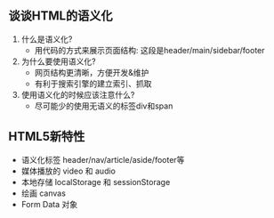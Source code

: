 
## 谈谈HTML的语义化
1. 什么是语义化?
   - 用代码的方式来展示页面结构: 这段是header/main/sidebar/footer
2. 为什么要使用语义化?
   - 网页结构更清晰，方便开发&维护 
   - 有利于搜索引擎的建立索引、抓取
3. 使用语义化的时候应该注意什么?
   - 尽可能少的使用无语义的标签div和span

## HTML5新特性
- 语义化标签 header/nav/article/aside/footer等
- 媒体播放的 video 和 audio
- 本地存储 localStorage 和 sessionStorage
- 绘画 canvas
- Form Data 对象


